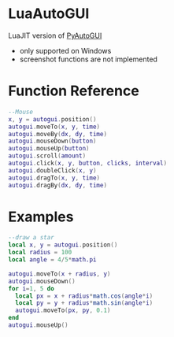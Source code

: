 # LuaAutoGUI
LuaJIT version of [PyAutoGUI](https://pyautogui.readthedocs.io/en/latest/)

- only supported on Windows
- screenshot functions are not implemented

# Function Reference
```lua
--Mouse
x, y = autogui.position()
autogui.moveTo(x, y, time)
autogui.moveBy(dx, dy, time)
autogui.mouseDown(button)
autogui.mouseUp(button)
autogui.scroll(amount)
autogui.click(x, y, button, clicks, interval)
autogui.doubleClick(x, y)
autogui.dragTo(x, y, time)
autogui.dragBy(dx, dy, time)
```

# Examples
```lua
--draw a star
local x, y = autogui.position()
local radius = 100
local angle = 4/5*math.pi

autogui.moveTo(x + radius, y)
autogui.mouseDown()
for i=1, 5 do
  local px = x + radius*math.cos(angle*i)
  local py = y + radius*math.sin(angle*i)
  autogui.moveTo(px, py, 0.1)
end
autogui.mouseUp()
